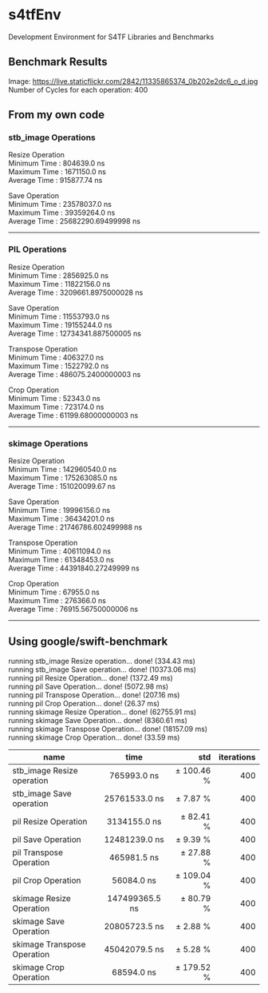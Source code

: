 # s4tfEnv

Development Environment for S4TF Libraries and Benchmarks

## Benchmark Results

Image: https://live.staticflickr.com/2842/11335865374_0b202e2dc6_o_d.jpg  
Number of Cycles for each operation: 400  

## From my own code  

### stb_image Operations  
Resize Operation  
Minimum Time : 804639.0 ns  
Maximum Time : 1671150.0 ns  
Average Time : 915877.74 ns  
   
Save Operation  
Minimum Time : 23578037.0 ns  
Maximum Time : 39359264.0 ns  
Average Time : 25682290.69499998 ns  

 --------------------------- 
### PIL Operations  
Resize Operation  
Minimum Time : 2856925.0 ns  
Maximum Time : 11822156.0 ns  
Average Time : 3209661.8975000028 ns  
 
Save Operation  
Minimum Time : 11553793.0 ns  
Maximum Time : 19155244.0 ns  
Average Time : 12734341.887500005 ns  
 
Transpose Operation  
Minimum Time : 406327.0 ns  
Maximum Time : 1522792.0 ns  
Average Time : 486075.2400000003 ns  
   
Crop Operation  
Minimum Time : 52343.0 ns  
Maximum Time : 723174.0 ns  
Average Time : 61199.68000000003 ns  

 --------------------------- 
### skimage Operations  
Resize Operation  
Minimum Time : 142960540.0 ns  
Maximum Time : 175263085.0 ns  
Average Time : 151020099.67 ns  
 
Save Operation  
Minimum Time : 19996156.0 ns  
Maximum Time : 36434201.0 ns  
Average Time : 21746786.602499988 ns  
 
Transpose Operation  
Minimum Time : 40611094.0 ns  
Maximum Time : 61348453.0 ns  
Average Time : 44391840.27249999 ns  
 
Crop Operation  
Minimum Time : 67955.0 ns  
Maximum Time : 276366.0 ns  
Average Time : 76915.56750000006 ns  
    
 ---------------------------   

## Using google/swift-benchmark

running stb_image Resize operation... done! (334.43 ms)  
running stb_image Save operation... done! (10373.06 ms)  
running pil Resize Operation... done! (1372.49 ms)  
running pil Save Operation... done! (5072.98 ms)  
running pil Transpose Operation... done! (207.16 ms)  
running pil Crop Operation... done! (26.37 ms)  
running skimage Resize Operation... done! (62755.91 ms)  
running skimage Save Operation... done! (8360.61 ms)  
running skimage Transpose Operation... done! (18157.09 ms)  
running skimage Crop Operation... done! (33.59 ms)
   
      

| name                        | time           | std         | iterations  
| ----------------------------|:--------------:|------------:|-------------:
| stb_image Resize operation  | 765993.0 ns    | ± 100.46 %  | 400         
| stb_image Save operation    | 25761533.0 ns  | ±   7.87 %  | 400         
| pil Resize Operation        | 3134155.0 ns   | ±  82.41 %  | 400         
| pil Save Operation          | 12481239.0 ns  | ±   9.39 %  | 400         
| pil Transpose Operation     | 465981.5 ns    | ±  27.88 %  | 400         
| pil Crop Operation          | 56084.0 ns     | ± 109.04 %  | 400         
| skimage Resize Operation    | 147499365.5 ns | ±  80.79 %  | 400         
| skimage Save Operation      | 20805723.5 ns  | ±   2.88 %  | 400         
| skimage Transpose Operation | 45042079.5 ns  | ±   5.28 %  | 400         
| skimage Crop Operation      | 68594.0 ns     | ± 179.52 %  | 400      
